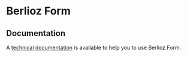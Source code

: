 Berlioz Form
============

## Documentation ##

A [technical documentation](./docs/index.md) is available to help you to use Berlioz Form.